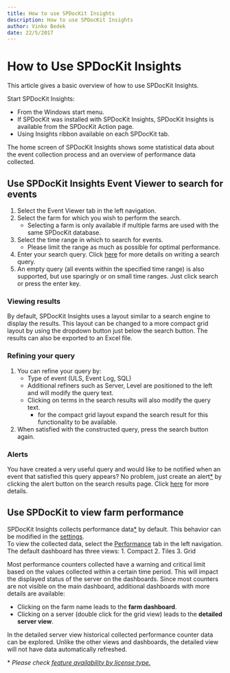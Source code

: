 ```yaml
---
title: How to use SPDocKit Insights
description: How to use SPDocKit Insights
author: Vinko Bedek
date: 22/5/2017
---
```


# How to Use SPDocKit Insights

This article gives a basic overview of how to use SPDocKit Insights.

Start SPDocKit Insights:

* From the Windows start menu.
* If SPDocKit was installed with SPDocKit Insights, SPDocKit Insights is available from the SPDocKit Action page.
* Using Insights ribbon available on each SPDocKit tab.

The home screen of SPDocKit Insights shows some statistical data about the event collection process and an overview of performance data collected.

## Use SPDocKit Insights Event Viewer to search for events

1. Select the Event Viewer tab in the left navigation. 
2. Select the farm for which you wish to perform the search.
   * Selecting a farm is only available if multiple farms are used with the same SPDocKit database.
3. Select the time range in which to search for events.
   * Please limit the range as much as possible for optimal performance. 
4. Enter your search query. Click [here](search-query-guide.md) for more details on writing a search query.
5. An empty query \(all events within the specified time range\) is also supported, but use sparingly or on small time ranges. Just click search or press the enter key.

### Viewing results

By default, SPDocKit Insights uses a layout similar to a search engine to display the results. This layout can be changed to a more compact grid layout by using the dropdown button just below the search button. The results can also be exported to an Excel file.

### Refining your query

1. You can refine your query by:
   * Type of event \(ULS, Event Log, SQL\)
   * Additional refiners such as Server, Level are positioned to the left and will modify the query text.
   * Clicking on terms in the search results will also modify the query text.
     * for the compact grid layout expand the search result for this functionality to be available.
2. When satisfied with the constructed query, press the search button again.

### Alerts

You have created a very useful query and would like to be notified when an event that satisfied this query appears? No problem, just create an alert[\*](use-spdockit-insights.md#licenseLimitations) by clicking the alert button on the search results page. Click [here](search-alerts.md) for more details.

## Use SPDocKit to view farm performance

SPDocKit Insights collects performance data[\*](use-spdockit-insights.md#licenseLimitations) by default. This behavior can be modified in the [settings](customize-settings.md).  
To view the collected data, select the [Performance](insights-performance.md) tab in the left navigation.  
The default dashboard has three views: 1. Compact 2. Tiles 3. Grid

Most performance counters collected have a warning and critical limit based on the values collected within a certain time period. This will impact the displayed status of the server on the dashboards. Since most counters are not visible on the main dashboard, additional dashboards with more details are available:

* Clicking on the farm name leads to the **farm dashboard**.
* Clicking on a server \(double click for the grid view\) leads to the **detailed server view**.

In the detailed server view historical collected performance counter data can be explored. Unlike the other views and dashboards, the detailed view will not have data automatically refreshed.

\* _Please check_ [_feature availability by license type._](https://www.spdockit.com/orders)

